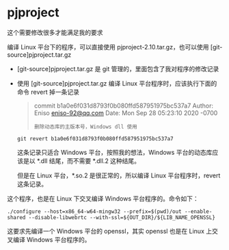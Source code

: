 # pjproject

这个需要修改很多才能满足我的要求

编译 Linux 平台下的程序，可以直接使用 pjproject-2.10.tar.gz，也可以使用 [git-source]pjproject.tar.gz

- [git-source]pjproject.tar.gz 是 git 管理的，里面包含了我对程序的修改记录

- 使用 [git-source]pjproject.tar.gz 编译 Linux 平台程序时，应该执行下面的命令 revert 掉一条记录

  > commit b1a0e6f031d8793f0b080ffd587951975bc537a7
  > Author: Eniso <eniso-92@qq.com>
  > Date:   Mon Sep 28 05:23:10 2020 -0700
  >
  >     删除动态库的主版本号，Windows dll 使用

  ```shell
  git revert b1a0e6f031d8793f0b080ffd587951975bc537a7
  ```

  这条记录只适合 Windows 平台，按照我的想法，Windows 平台的动态库应该是以 *.dll 结尾，而不需要 *.dll.2 这种结尾。

  但是在 Linux 平台，*.so.2 是很正常的，所以编译 Linux 平台程序时，revert 这条记录。



这个程序，也是在 Linux 下交叉编译 Windows 平台程序的。命令如下：

```shell
./configure --host=x86_64-w64-mingw32 --prefix=$(pwd)/out --enable-shared --disable-libwebrtc --with-ssl=${OUT_DIR}/${LIB_NAME_OPENSSL}
```

这要求先编译一个 Windows 平台的 openssl，其实 openssl 也是在 Linux 上交叉编译 Windows 平台程序的。


